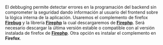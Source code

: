 El debbuging permite detectar errores en la programación del backend sin comprometer la seguridad dando información al usuario del frontend sobre la lógica interna de la aplicación.
Usaremos el complemento de firefox [**Firebug**](https://addons.mozilla.org/es/firefox/addon/firebug/) y la librería [**Firephp**](http://firephp.org/) la cual descargaremos de [**Firephp**](http://firephp.org/). Será necesario descargar la última versión estable o compatible con al versión instalada de firefox de [**Firephp**](https://addons.mozilla.org/es/firefox/addon/firephp/). Otra opción es instalar el complemento en **Firefox**.



